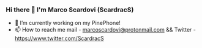 ### Hi there 👋 I'm Marco Scardovi (ScardracS)

 - 🔭 I’m currently working on my PinePhone!
 - 📫 How to reach me
      mail - marcoscardovi@protonmail.com && Twitter - https://www.twitter.com/ScardracS
<!--
**ScardracS/ScardracS** is a ✨ _special_ ✨ repository because its `README.md` (this file) appears on your GitHub profile.

Here are some ideas to get you started:

- 🔭 I’m currently working on ...
- 🌱 I’m currently learning ...
- 👯 I’m looking to collaborate on ...
- 🤔 I’m looking for help with ...
- 💬 Ask me about ...
- 📫 How to reach me: ...
- 😄 Pronouns: ...
- ⚡ Fun fact: ...
-->
